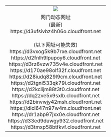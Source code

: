 ﻿<table>
  <tr></tr>
  <tr><td colspan=2 align=center><img src="https://d3ufsivbz4h06o.cloudfront.net/Up/oGate.jpg" /></td></tr>
  <tr><td colspan=2 align=center>网门动态网址<br/>(最新)
<br>https://d3ufsivbz4h06o.cloudfront.net
<br/><br/>(以下网址可能失效)
<br>https://d3vxog5k9b7rxe.cloudfront.net
<br>https://d2fnlh9lpupoy6.cloudfront.net
<br>https://d3rz6vzw735v4e.cloudfront.net
<br>https://d170ae98olf32f.cloudfront.net
<br>https://d28iudq829l9cm.cloudfront.net
<br>https://d2tgni533qk79i.cloudfront.net
<br>https://d2kclijm88t3t0.cloudfront.net
<br>https://dq2zve5x9sxlb.cloudfront.net
<br>https://d2binvwjy42msh.cloudfront.net
<br>https://dlcl647n97w4m.cloudfront.net
<br>https://dr1abp97jxx0e.cloudfront.net
<br>https://d33ed9duwgy932.cloudfront.net
<br>https://d3tmxp58btfkvf.cloudfront.net
    </td>
  </tr>
</table>
